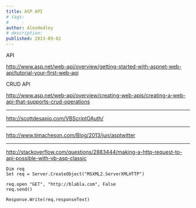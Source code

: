 ```yaml
---
title: ASP API
# tags:
#     - 
author: AlexHedley
# description: 
published: 2013-09-02
---
```


API

http://www.asp.net/web-api/overview/getting-started-with-aspnet-web-api/tutorial-your-first-web-api

CRUD API

http://www.asp.net/web-api/overview/creating-web-apis/creating-a-web-api-that-supports-crud-operations

---

http://scottdesapio.com/VBScriptOAuth/

---

http://www.timacheson.com/Blog/2013/jun/asptwitter

---

http://stackoverflow.com/questions/2883444/making-a-http-request-to-api-possible-with-vb-asp-classic

```vbscript
Dim req
Set req = Server.CreateObject("MSXML2.ServerXMLHTTP")

req.open "GET", "http://blabla.com", False
req.send()

Response.Write(req.responseText)
```
